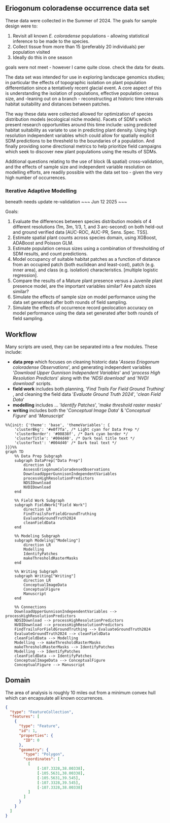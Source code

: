 ## Eriogonum coloradense occurrence data set

These data were collected in the Summer of 2024. 
The goals for sample design were to: 
  1) Revisit all known *E. coloradense* populations - allowing statistical inference to be made to the species. 
  2) Collect tissue from more than 15 (preferably 20 individuals) per population visited
  3) Ideally do this in one season

goals were not meet - however I came quite close. check the data for deats.  

The data set was intended for use in exploring landscape genomics studies; in particular the effects of topographic isolation on plant population differentiation since a tentatively recent glacial event. 
A core aspect of this is understanding the isolation of populations, effective population census size, and -leaning out on a branch - reconstructing at historic time intervals habitat suitability and distances between patches. 

The way these data were collected allowed for optimization of species distribution models (ecological niche models). 
Facets of SDM's which present research opportunities around this time include: using predicted habitat suitability as  variate to use in predicting plant density. 
Using high resolution independent variables which could allow for spatially explicit SDM predictions to be thresheld to the boundaries of a population. 
And finally providing some directional metrics to help prioritize field campaigns which seek to discover new plant populations using the results of SDMs. 

Additional questions relating to the use of block (& spatial) cross-validation, and the effects of sample size and independent variable resolution on modelling efforts, are readily possible with the data set too - given the very high number of occurrences. 

### Iterative Adaptive Modelling 

beneath needs update re-validation ~~~ Jun 12 2025 ~~~

Goals:

1) Evaluate the differences between species distribution models of 4 different resolutions (1m, 3m, 1/3, 1, and 3 arc-second) on both held-out and ground verified data [AUC-ROC, AUC-PR, Sens. Spec. TSS].  
2) Estimate spatial plant counts across species domain, using XGBoost, ADABoost and Poisson GLM. 
3) Estimate population census sizes using a combination of thresholding of SDM results, and count predictions. 
4) Model occupancy of suitable habitat patches as a function of distance from an occupied patch (both euclidean and least-cost), patch (e.g. inner area), and class (e.g. isolation) characteristics. [multiple logistic regression]. 
5) Compare the results of a Mature plant presence versus a Juvenile plant presence model, are the important  variables similar? Are patch sizes similar? 
6) Simulate the effects of sample size on model performance using the data set generated after both rounds of field sampling. 
7) Simulate the effects of occurrence record geolocation accuracy on model performance using the data set generated after both rounds of field sampling. 

## Workflow

Many scripts are used, they can be separated into a few modules. 
These include:  
- **data prep** which focuses on cleaning historic data '*Assess Eriogonum coloradense Observations*', and generating independent variables '*Download Upper Gunnison Independent Variables*' and '*process High Resolution Predictors*' along with the '*NDSI download*' and '*NVDI download*' scripts.  
- **field work** includes both planning, '*Find Trails For Field Ground Truthing*' ,  and cleaning the field data '*Evaluate Ground Truth 2024*', '*clean Field Data*'
- **modelling** includes ... '*Identify Patches*', '*make threshold raster masks*'
- **writing** includes both the '*Conceptual Image Data*' & '*Conceptual Figure*' and '*Manuscript*'

```mermaid
%%{init: {'theme': 'base', 'themeVariables': {
    'clusterBkg': '#e0f7fa', /* Light cyan for Data Prep */
    'clusterBorder': '#00838f', /* Dark cyan border */
    'clusterTitle': '#004d40', /* Dark teal title text */
    'clusterText': '#004d40' /* Dark teal text */
}}}%%
graph TD
    %% Data Prep Subgraph
    subgraph DataPrep["Data Prep"]
        direction LR
        AssessEriogonumColoradenseObservations
        DownloadUpperGunnisonIndependentVariables
        processHighResolutionPredictors
        NDSIDownload
        NVDIDownload
    end

    %% Field Work Subgraph
    subgraph FieldWork["Field Work"]
        direction LR
        FindTrailsForFieldGroundTruthing
        EvaluateGroundTruth2024
        cleanFieldData
    end

    %% Modeling Subgraph
    subgraph Modeling["Modeling"]
        direction LR
        Modelling
        IdentifyPatches
        makeThresholdRasterMasks
    end

    %% Writing Subgraph
    subgraph Writing["Writing"]
        direction LR
        ConceptualImageData
        ConceptualFigure
        Manuscript
    end

    %% Connections
    DownloadUpperGunnisonIndependentVariables --> processHighResolutionPredictors
    NDSIDownload --> processHighResolutionPredictors
    NVDIDownload --> processHighResolutionPredictors
    FindTrailsForFieldGroundTruthing --> EvaluateGroundTruth2024
    EvaluateGroundTruth2024 --> cleanFieldData
    cleanFieldData --> Modelling
    Modelling --> makeThresholdRasterMasks
    makeThresholdRasterMasks --> IdentifyPatches
    Modelling --> IdentifyPatches
    cleanFieldData --> IdentifyPatches
    ConceptualImageData --> ConceptualFigure
    ConceptualFigure --> Manuscript
```

## Domain

The area of analysis is roughly 10 miles out from a minimum convex hull which can encapsulate all known occurrences. 

```geojson
{
  "type": "FeatureCollection",
  "features": [
    {
      "type": "Feature",
      "id": 1,
      "properties": {
        "ID": 0
      },
      "geometry": {
        "type": "Polygon",
        "coordinates": [
          [
              [-107.3328,38.00338],
              [-105.5631,38.00338],
              [-105.5631,39.545],
              [-107.3328,39.545],
              [-107.3328,38.00338]
          ]
        ]
      }
    }
  ]
}
```

